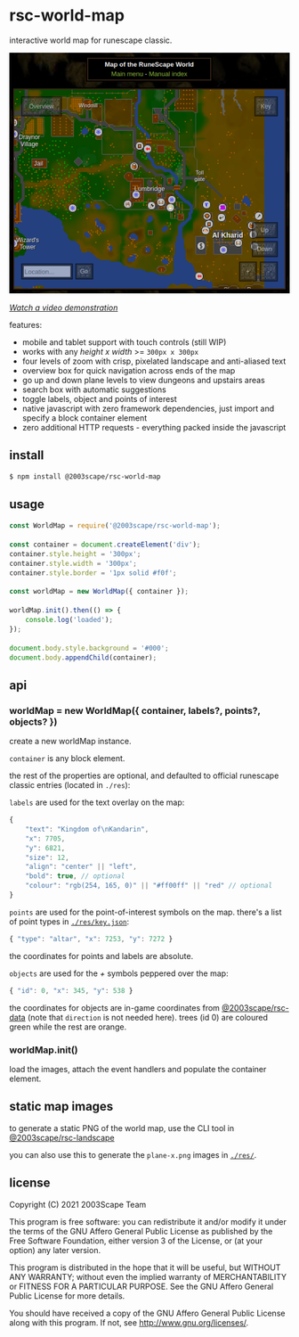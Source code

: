 # rsc-world-map
interactive world map for runescape classic.

![](./doc/screenshot.png)

*[Watch a video demonstration](https://www.youtube.com/watch?v=9F10vvMgC-o)*

features:
* mobile and tablet support with touch controls (still WIP)
* works with any *height x width* >= `300px x 300px`
* four levels of zoom with crisp, pixelated landscape and anti-aliased text
* overview box for quick navigation across ends of the map
* go up and down plane levels to view dungeons and upstairs areas
* search box with automatic suggestions
* toggle labels, object and points of interest
* native javascript with zero framework dependencies, just import and specify a
block container element
* zero additional HTTP requests - everything packed inside the javascript

## install

    $ npm install @2003scape/rsc-world-map

## usage
```javascript
const WorldMap = require('@2003scape/rsc-world-map');

const container = document.createElement('div');
container.style.height = '300px';
container.style.width = '300px';
container.style.border = '1px solid #f0f';

const worldMap = new WorldMap({ container });

worldMap.init().then(() => {
    console.log('loaded');
});

document.body.style.background = '#000';
document.body.appendChild(container);
```

## api

### worldMap = new WorldMap({ container, labels?, points?, objects? })
create a new worldMap instance.

`container` is any block element.

the rest of the properties are optional, and defaulted to official runescape
classic entries (located in `./res`):

`labels` are used for the text overlay on the map:

```javascript
{
    "text": "Kingdom of\nKandarin",
    "x": 7705,
    "y": 6821,
    "size": 12,
    "align": "center" || "left",
    "bold": true, // optional
    "colour": "rgb(254, 165, 0)" || "#ff00ff" || "red" // optional
}
```

`points` are used for the point-of-interest symbols on the map. there's a list
of point types in [`./res/key.json`](/res/key.json):

```javascript
{ "type": "altar", "x": 7253, "y": 7272 }
```

the coordinates for points and labels are absolute.

`objects` are used for the *+* symbols peppered over the map:

```javascript
{ "id": 0, "x": 345, "y": 538 }
```

the coordinates for objects are in-game coordinates from
[@2003scape/rsc-data](https://github.com/2003scape/rsc-data/blob/master/locations/objects.json)
(note that `direction` is not needed here). trees (id 0) are coloured green
while the rest are orange.

### worldMap.init()
load the images, attach the event handlers and populate the container element.

## static map images
to generate a static PNG of the world map, use the CLI tool in
[@2003scape/rsc-landscape](https://github.com/2003scape/rsc-landscape#cli-usage)

you can also use this to generate the `plane-x.png` images in [`./res/`](/res/).

## license
Copyright (C) 2021  2003Scape Team

This program is free software: you can redistribute it and/or modify
it under the terms of the GNU Affero General Public License as
published by the Free Software Foundation, either version 3 of the
License, or (at your option) any later version.

This program is distributed in the hope that it will be useful,
but WITHOUT ANY WARRANTY; without even the implied warranty of
MERCHANTABILITY or FITNESS FOR A PARTICULAR PURPOSE.  See the
GNU Affero General Public License for more details.

You should have received a copy of the GNU Affero General Public License
along with this program.  If not, see http://www.gnu.org/licenses/.
